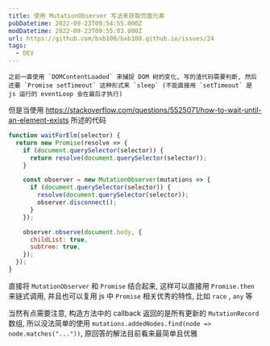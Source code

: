 ```yaml
---
title: 使用 MutationObserver 写法来获取页面元素
pubDatetime: 2022-09-23T09:54:55.000Z
modDatetime: 2022-09-23T09:55:03.000Z
url: https://github.com/bxb100/bxb100.github.io/issues/24
tags:
  - DEV
---
```


    之前一直使用 `DOMContentLoaded` 来捕捉 DOM 树的变化, 写的渣代码需要判断, 然后还要 `Promise setTimeout` 这种形式来 `sleep` (不能直接用 `setTimeout` 是 js 运行的 eventLoop 会在最后才执行)

但是当使用 https://stackoverflow.com/questions/5525071/how-to-wait-until-an-element-exists 所述的代码

```js
function waitForElm(selector) {
  return new Promise(resolve => {
    if (document.querySelector(selector)) {
      return resolve(document.querySelector(selector));
    }

    const observer = new MutationObserver(mutations => {
      if (document.querySelector(selector)) {
        resolve(document.querySelector(selector));
        observer.disconnect();
      }
    });

    observer.observe(document.body, {
      childList: true,
      subtree: true,
    });
  });
}
```

直接将 `MutationObserver` 和 `Promise` 结合起来, 这样可以直接用 `Promise.then` 来链式调用, 并且也可以复用 js 中 `Promise` 相关优秀的特性, 比如 `race` , `any` 等

当然有点需要注意, 构造方法中的 callback 返回的是所有更新的 `MutationRecord` 数组, 所以没法简单的使用 `mutations.addedNodes.find(node => node.matches("..."))`, 原回答的解法目前看来最简单且优雅
